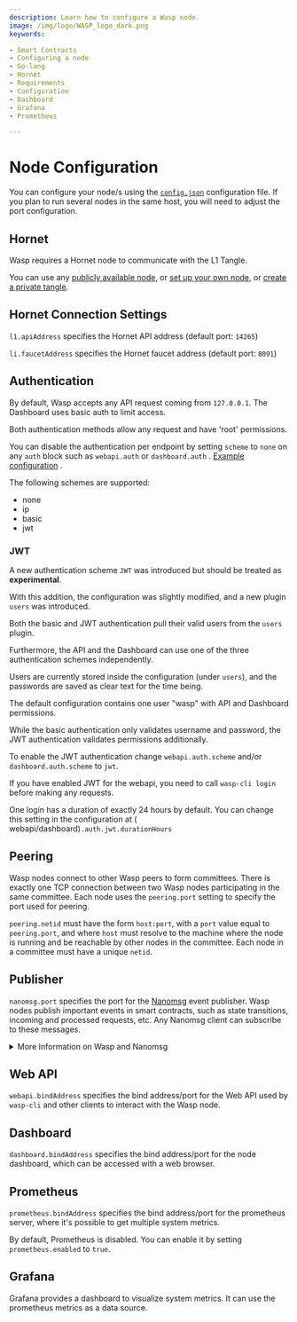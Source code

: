 ```yaml
---
description: Learn how to configure a Wasp node.
image: /img/logo/WASP_logo_dark.png
keywords:

- Smart Contracts
- Configuring a node
- Go-lang
- Hornet
- Requirements
- Configuration
- Dashboard
- Grafana
- Prometheus

---
```


# Node Configuration

You can configure your node/s using the [`config.json`](https://github.com/iotaledger/wasp/blob/master/config.json)
configuration file. If you plan to run several nodes in the same host, you will need to adjust the port configuration.

## Hornet

Wasp requires a Hornet node to communicate with the L1 Tangle.

You can use any [publicly available node](https://wiki.iota.org/wasp/guide/chains_and_nodes/testnet),
or [set up your own node](https://wiki.iota.org/hornet/getting_started),
or [create a private tangle](https://wiki.iota.org/hornet/how_tos/private_tangle).

## Hornet Connection Settings

`l1.apiAddress` specifies the Hornet API address (default port: `14265`)

`li.faucetAddress` specifies the Hornet faucet address (default port: `8091`)

## Authentication

By default, Wasp accepts any API request coming from `127.0.0.1`. The Dashboard uses basic auth to limit access.

Both authentication methods allow any request and have 'root' permissions.

You can disable the authentication per endpoint by setting `scheme` to `none` on any `auth` block such as `webapi.auth`
or `dashboard.auth`
. [Example configuration](https://github.com/iotaledger/wasp/blob/6b9aa273917c865b0acc83df9a1935f49498e43d/docker_config.json#L58)
.

The following schemes are supported:

- none
- ip
- basic
- jwt

### JWT

A new authentication scheme `JWT` was introduced but should be treated as **experimental**.

With this addition, the configuration was slightly modified, and a new plugin `users` was introduced.

Both the basic and JWT authentication pull their valid users from the `users` plugin.

Furthermore, the API and the Dashboard can use one of the three authentication schemes independently.

Users are currently stored inside the configuration (under `users`), and the passwords are saved as clear text for the
time being.

The default configuration contains one user "wasp" with API and Dashboard permissions.

While the basic authentication only validates username and password, the JWT authentication validates permissions
additionally.

To enable the JWT authentication change `webapi.auth.scheme` and/or `dashboard.auth.scheme` to `jwt`.

If you have enabled JWT for the webapi, you need to call `wasp-cli login` before making any requests.

One login has a duration of exactly 24 hours by default. You can change this setting in the configuration at (
webapi/dashboard)`.auth.jwt.durationHours`

## Peering

Wasp nodes connect to other Wasp peers to form committees. There is exactly one TCP connection between two Wasp nodes
participating in the same committee. Each node uses the `peering.port` setting to specify the port used for peering.

`peering.netid` must have the form `host:port`, with a `port` value equal to `peering.port`, and where `host` must
resolve to the machine where the node is running and be reachable by other nodes in the committee. Each node in a
committee must have a unique `netid`.

## Publisher

`nanomsg.port` specifies the port for the [Nanomsg](https://nanomsg.org/) event publisher. Wasp nodes publish important
events in smart contracts, such as state transitions, incoming and processed requests, etc. Any Nanomsg client can
subscribe to these messages.

<details>
  <summary>More Information on Wasp and Nanomsg</summary>
  <div>

Each Wasp node publishes important events via a [Nanomsg](https://nanomsg.org/) message stream (just like ZMQ is used in
IRI). In the future, Wasp will possibly support [ZMQ](https://zeromq.org/) and [MQTT](https://mqtt.org/) publishers too.

Any Nanomsg client can subscribe to the message stream. In Go, you can use the `packages/subscribe` package provided in
Wasp for this.

You can configure the Publisher port in the `config.json` file using the `nanomsg.port` setting.

The Message format is simply a string consisting of a space-separated list of tokens; the first token is the message
type. Below is a list of all message types published by Wasp (you can search for `publisher.Publish` in the code to see
the exact places where each message is published).

| Message                                                                       | Format                                                                                                              |
|:------------------------------------------------------------------------------|:--------------------------------------------------------------------------------------------------------------------|
| Chain record has been saved in the registry                                   | `chainrec <chain ID> <color>`                                                                                       |
| Chain committee has been activated                                            | `active_committee <chain ID>`                                                                                       |
| Chain committee dismissed                                                     | `dismissed_committee <chain ID>`                                                                                    |
| A new SC request reached the node                                             | `request_in <chain ID> <request tx ID> <request block index>`                                                       |
| SC request has been processed (i.e. corresponding state update was confirmed) | `request_out <chain ID> <request tx ID> <request block index> <state index> <seq number in the block> <block size>` |
| State transition (new state has been committed to DB)                         | `state <chain ID> <state index> <block size> <state tx ID> <state hash> <timestamp>`                                |
| Event generated by a SC                                                       | `vmmsg <chain ID> <contract hname> ...`                                                                             |

  </div>
</details>

## Web API

`webapi.bindAddress` specifies the bind address/port for the Web API used by `wasp-cli` and other clients to interact
with the Wasp node.

## Dashboard

`dashboard.bindAddress` specifies the bind address/port for the node dashboard, which can be accessed with a web
browser.

## Prometheus

`prometheus.bindAddress` specifies the bind address/port for the prometheus server, where it's possible to get multiple
system metrics.

By default, Prometheus is disabled. You can enable it by setting `prometheus.enabled` to `true`.

## Grafana

Grafana provides a dashboard to visualize system metrics. It can use the prometheus metrics as a data source.
